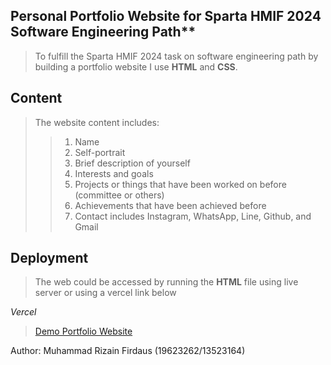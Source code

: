 ## Personal Portfolio Website for Sparta HMIF 2024 Software Engineering Path**

> To fulfill the Sparta HMIF 2024 task on software engineering path by building a portfolio website I use **HTML** and **CSS**.

## Content

> The website content includes:
>> 1. Name
>> 2. Self-portrait
>> 3. Brief description of yourself
>> 4. Interests and goals
>> 5. Projects or things that have been worked on before (committee or others)
>> 6. Achievements that have been achieved before
>> 7. Contact includes Instagram, WhatsApp, Line, Github, and Gmail

## Deployment
> The web could be accessed by running the **HTML** file using live server or using a vercel link below

*Vercel*
> [Demo Portfolio Website](https://portofolio-eight-red.vercel.app/)

Author: Muhammad Rizain Firdaus (19623262/13523164)
